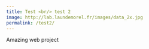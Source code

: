 ```yaml
---
title: Test <br/> test 2
image: http://lab.laundemorel.fr/images/data_2x.jpg
permalink: /test2/
---
```


Amazing web project